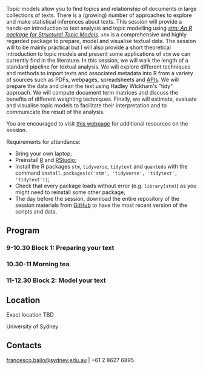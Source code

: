 Topic models allow you to find topics and relationship of documents in large collections of texts. There is a (growing) number of approaches to explore and make statistical inferences about texts. This session will provide a hands-on introduction to text analysis and topic modelling using *[stm: An R package for Structural Topic Models](https://cran.r-project.org/web/packages/stm/index.html)*.  `stm`  is a comprehensive and highly regarded package to prepare, model and visualise textual data. The session will to be mainly practical but I will also provide a short theoretical introduction to topic models and present some applications of `stm` we can currently find in the literature. In this session, we will walk the length of a standard pipeline for textual analysis. We will explore different techniques and methods to import texts and associated metadata into R from a variety of sources such as PDFs, webpages, spreadsheets and [APIs](https://en.wikipedia.org/wiki/Application_programming_interface). We will prepare the data and clean the text using Hadley Wickham's "tidy" approach. We will compute document term matrices and discuss the benefits of different weighting techniques. Finally, we will estimate, evaluate and visualise topic models to facilitate their interpretation and to communicate the result of the analysis.

You are encouraged to visit [this webpage](https://digital-methods-sydney.github.io/ws-201812/) for additional resources on the session.

Requirements for attendance:

* Bring your own laptop;
* Preinstall [R](https://cran.r-project.org/mirrors.html) and [RStudio](https://www.rstudio.com/products/rstudio/#Desktop);
* Install the R packages `stm`, `tidyverse`, `tidytext` and `quanteda` with the command `install.packages(c('stm', 'tidyverse', 'tidytext', 'tidytext'))`;
* Check that every package loads without error (e.g. `library(stm)`) as you might need to reinstall some other package;
* The day before the session, download the entire repository of the session materials from [GitHub](https://github.com/Digital-Methods-Sydney/ws-201808/archive/master.zip) to have the most recent version of the scripts and data.

## Program

### 9-10.30 Block 1: Preparing your text

### 10.30-11 Morning tea

### 11-12.30 Block 2: Model your text

## Location

Exact location TBD

University of Sydney

## Contacts

francesco.bailo@sydney.edu.au | +61 2 8627 6895
